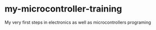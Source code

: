 # my-microcontroller-training
My very first steps in electronics as well as microcontrollers programing
